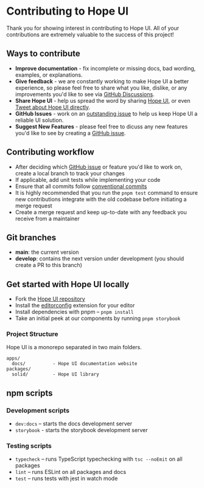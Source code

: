 # Contributing to Hope UI

Thank you for showing interest in contributing to Hope UI. All of your contributions are extremely valuable to the success of this project!

## Ways to contribute

- **Improve documentation** - fix incomplete or missing docs, bad wording, examples, or explanations.
- **Give feedback** - we are constantly working to make Hope UI a better experience, so please feel free to share what you like, dislike, or any improvements you'd like to see via [GitHub Discussions](https://github.com/fabien-ml/hope-ui/discussions).
- **Share Hope UI** - help us spread the word by sharing [Hope UI](https://hope-ui.com/), or even [Tweet about Hope UI directly](https://twitter.com/intent/tweet?text=Hope%20UI%20%E2%80%93%20a%20new%20SolidJS%20component%20library%20with%20over%2040%20components,%20style%20props%20API,%20native%20dark%20theme%20support%20and%20focuses%20on%20accessibility.%0A%0A%23https://hope-ui.com%0A%0A%23solidjs).
- **GitHub Issues** - work on an [outstanding issue](https://github.com/fabien-ml/hope-ui/labels/help%20wanted) to help us keep Hope UI a reliable UI solution.
- **Suggest New Features** - please feel free to dicuss any new features you'd like to see by creating a [GitHub issue](https://github.com/fabien-ml/hope-ui/labels/help%20wanted).

## Contributing workflow

- After deciding which [GitHub issue](https://github.com/fabien-ml/hope-ui/labels/help%20wanted) or feature you'd like to work on, create a local branch to track your changes
- If applicable, add unit tests while implementing your code
- Ensure that all commits follow [conventional commits](https://www.conventionalcommits.org/en/v1.0.0/)
- It is highly recommended that you run the `pnpm test` command to ensure new contributions integrate with the old codebase before initiating a merge request
- Create a merge request and keep up-to-date with any feedback you receive from a maintainer

## Git branches

- **main**: the current version
- **develop**: contains the next version under development (you should create a PR to this branch)

## Get started with Hope UI locally

- Fork the [Hope UI repository](https://github.com/fabien-ml/hope-ui)
- Install the [editorconfig](https://editorconfig.org/) extension for your editor
- Install dependencies with pnpm – `pnpm install`
- Take an initial peek at our components by running `pnpm storybook`

### Project Structure

Hope UI is a monorepo separated in two main folders.

```
apps/
  docs/          - Hope UI documentation website
packages/
  solid/         - Hope UI library
```

## npm scripts

### Development scripts

- `dev:docs` – starts the docs development server
- `storybook` - starts the storybook development server

### Testing scripts

- `typecheck` – runs TypeScript typechecking with `tsc --noEmit` on all packages
- `lint` – runs ESLint on all packages and docs
- `test` – runs tests with jest in watch mode
